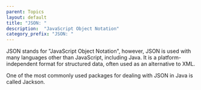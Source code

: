 ```yaml
---
parent: Topics
layout: default
title: "JSON: "
description:  "JavaScript Object Notation"
category_prefix: "JSON: "
---
```


JSON stands for "JavaScript Object Notation", however, JSON is used with many languages other than JavaScript, including
Java.   It is a platform-independent format for structured data, often used as an alternative to XML.

One of the most commonly used packages for dealing with JSON in Java is called Jackson.


